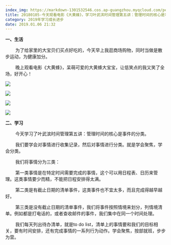 ```yaml
---
index_img: https://markdown-1301532546.cos.ap-guangzhou.myqcloud.com/peipei_blog/20210921145508.jpeg
title: 20180105-今天观看电影《大黄蜂》，学习叶武滨时间管理第五讲：管理时间的核心是事件的分类
category: 2019年学习成长进步
date: 2019.01.06 21:32
---
```


**一、生活**  

        为了给家里的大宝贝们买点好吃的，今天早上我逛商场购物，同时当做是散步运动，为健康加分。  

        晚上观看电影《大黄蜂》，呆萌可爱的大黄蜂大宝宝，让低笑点的我又笑了全场，好开心！  

![](https://markdown-1301532546.cos.ap-guangzhou.myqcloud.com/peipei_blog/20210921145508.jpeg)  



![](https://markdown-1301532546.cos.ap-guangzhou.myqcloud.com/peipei_blog/20210921145512.jpeg)  



![](https://markdown-1301532546.cos.ap-guangzhou.myqcloud.com/peipei_blog/20210921145514.jpeg)  



![](https://markdown-1301532546.cos.ap-guangzhou.myqcloud.com/peipei_blog/20210921145516.jpeg)  



**二、学习**  

        今天学习了叶武滨时间管理第五讲：管理时间的核心是事件的分类。  

        我们要学会对事情进行收集记录，然后对事情进行分类。就是学会聚焦，学会分类。  

        我们将事情分为三类：  

        第一类事情是在特定时间需要完成的事情，这个可以用日程表、日历来管理。这类事情要少而精，不能把日程安排得太满。  

        第二类是有截止日期的清单事件，这类事件也不宜太多，而且完成得越早越好。  

        第三类是没有截止日期的清单事件，我们将事件按照情境来划分，列情境清单。例如都是打电话的，或者查收邮件的事件，我们集中在同一个时间处理。  

        我们每天列出待办清单，就是to do list，清单上的事情要和我们的目标相关，要有时间安排，还有完成事情的一系列行为动作。学会聚焦，按部就班，步步为营。